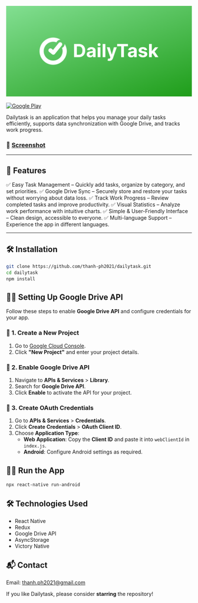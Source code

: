 ![Cover](./screenshots/cover.png)

[![Google Play](https://img.shields.io/badge/Google_Play-Download-blue?logo=google-play)](https://play.google.com/store/apps/details?id=com.dtaskapp)   

Dailytask is an application that helps you manage your daily tasks efficiently, supports data synchronization with Google Drive, and tracks work progress.

### 📸 [Screenshot](./screenshots/1.png)

---

## 🚀 Features

✅ Easy Task Management – Quickly add tasks, organize by category, and set priorities.
✅ Google Drive Sync – Securely store and restore your tasks without worrying about data loss.
✅ Track Work Progress – Review completed tasks and improve productivity.
✅ Visual Statistics – Analyze work performance with intuitive charts.
✅ Simple & User-Friendly Interface – Clean design, accessible to everyone.
✅ Multi-language Support – Experience the app in different languages.

---

## 🛠️ Installation

```bash
git clone https://github.com/thanh-ph2021/dailytask.git
cd dailytask
npm install
```

## 🏃‍♂️ Setting Up Google Drive API  

Follow these steps to enable **Google Drive API** and configure credentials for your app.  

### 🔹 1. Create a New Project  
1. Go to [Google Cloud Console](https://console.cloud.google.com/).  
2. Click **"New Project"** and enter your project details.  

### 🔹 2. Enable Google Drive API  
1. Navigate to **APIs & Services** > **Library**.  
2. Search for **Google Drive API**.  
3. Click **Enable** to activate the API for your project.  

### 🔹 3. Create OAuth Credentials  
1. Go to **APIs & Services** > **Credentials**.  
2. Click **Create Credentials** > **OAuth Client ID**.  
3. Choose **Application Type**:  
   - **Web Application**: Copy the **Client ID** and paste it into `webClientId` in `index.js`.  
   - **Android**: Configure Android settings as required.


## 🏃‍♂️ Run the App

```bash
npx react-native run-android
```

## 🛠️ Technologies Used

- React Native
- Redux
- Google Drive API
- AsyncStorage
- Victory Native

## 📬 Contact
Email: thanh.ph2021@gmail.com

If you like Dailytask, please consider **starring** the repository!
